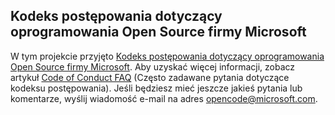 ## <a name="microsoft-open-source-code-of-conduct"></a>Kodeks postępowania dotyczący oprogramowania Open Source firmy Microsoft
W tym projekcie przyjęto [Kodeks postępowania dotyczący oprogramowania Open Source firmy Microsoft](https://opensource.microsoft.com/codeofconduct/).
Aby uzyskać więcej informacji, zobacz artykuł [Code of Conduct FAQ](https://opensource.microsoft.com/codeofconduct/faq/) (Często zadawane pytania dotyczące kodeksu postępowania). Jeśli będziesz mieć jeszcze jakieś pytania lub komentarze, wyślij wiadomość e-mail na adres [opencode@microsoft.com](mailto:opencode@microsoft.com).